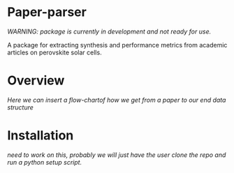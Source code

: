 # Paper-parser

_WARNING: package is currently in development and not ready for use._

A package for extracting synthesis and performance metrics from academic articles on perovskite solar cells. 

# Overview

_Here we can insert a flow-chartof how we get from a paper to our end data structure_

# Installation

_need to work on this, probably we will just have the user clone the repo and run a python setup script._